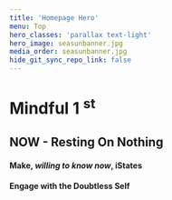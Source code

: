 ```yaml
---
title: 'Homepage Hero'
menu: Top
hero_classes: 'parallax text-light'
hero_image: seasunbanner.jpg
media_order: seasunbanner.jpg
hide_git_sync_repo_link: false
---
```


# Mindful 1 <sup>**st**</sup> 
## NOW - Resting On Nothing
#### Make, _**willing to know now**_,  iStates
#### Engage with the Doubtless Self